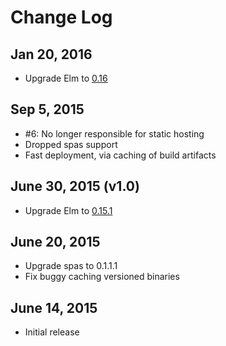 # Change Log

## Jan 20, 2016

- Upgrade Elm to [0.16](http://elm-lang.org/blog/compilers-as-assistants)

## Sep 5, 2015

- #6: No longer responsible for static hosting
- Dropped spas support
- Fast deployment, via caching of build artifacts

## June 30, 2015 (v1.0)

- Upgrade Elm to [0.15.1](http://elm-lang.org/blog/compiler-errors-for-humans)

## June 20, 2015

- Upgrade spas to 0.1.1.1
- Fix buggy caching versioned binaries

## June 14, 2015

- Initial release
